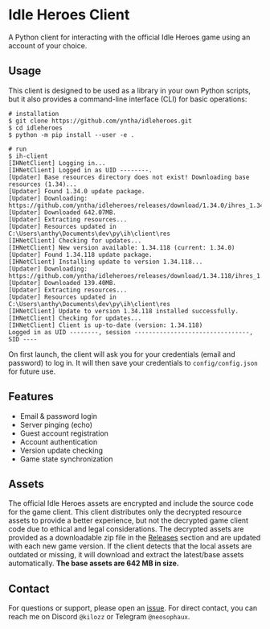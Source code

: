 # Idle Heroes Client

A Python client for interacting with the official Idle Heroes game using an account of your choice.

## Usage
This client is designed to be used as a library in your own Python scripts, but it also provides a command-line interface (CLI) for basic operations:
```
# installation
$ git clone https://github.com/yntha/idleheroes.git
$ cd idleheroes
$ python -m pip install --user -e .

# run
$ ih-client
[IHNetClient] Logging in...
[IHNetClient] Logged in as UID --------.
[Updater] Base resources directory does not exist! Downloading base resources (1.34)...
[Updater] Found 1.34.0 update package.
[Updater] Downloading: https://github.com/yntha/idleheroes/releases/download/1.34.0/ihres_1.34.x_base.zip...
[Updater] Downloaded 642.07MB.
[Updater] Extracting resources...
[Updater] Resources updated in C:\Users\anthy\Documents\dev\py\ih\client\res
[IHNetClient] Checking for updates...
[IHNetClient] New version available: 1.34.118 (current: 1.34.0)
[Updater] Found 1.34.118 update package.
[IHNetClient] Installing update to version 1.34.118...
[Updater] Downloading: https://github.com/yntha/idleheroes/releases/download/1.34.118/ihres_1.34.118.zip...
[Updater] Downloaded 139.40MB.
[Updater] Extracting resources...
[Updater] Resources updated in C:\Users\anthy\Documents\dev\py\ih\client\res
[IHNetClient] Update to version 1.34.118 installed successfully.
[IHNetClient] Checking for updates...
[IHNetClient] Client is up-to-date (version: 1.34.118)
Logged in as UID --------, session --------------------------------, SID ----
```

On first launch, the client will ask you for your credentials (email and password) to log in. It will then save your credentials to `config/config.json` for future use.

## Features
- Email & password login
- Server pinging (echo)
- Guest account registration
- Account authentication
- Version update checking
- Game state synchronization

## Assets
The official Idle Heroes assets are encrypted and include the source code for the game client. This client distributes only the decrypted resource assets to provide a better experience, but not the decrypted game client code due to ethical and legal considerations. The decrypted assets are provided as a downloadable zip file in the [Releases](https://github.com/yntha/idleheroes/releases) section and are updated with each new game version. If the client detects that the local assets are outdated or missing, it will download and extract the latest/base assets automatically. <b>The base assets are 642 MB in size.</b>

## Contact
For questions or support, please open an [issue](https://github.com/yntha/idleheroes/issues). For direct contact, you can reach me on Discord `@kilozz` or Telegram `@neosophaux`.
